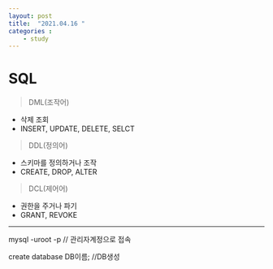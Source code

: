```yaml
---
layout: post
title:  "2021.04.16 "
categories : 
    - study
---
```


# SQL

> DML(조작어)
* 삭제 조회
* INSERT, UPDATE, DELETE, SELCT

> DDL(정의어)
* 스키마를 정의하거나 조작
* CREATE, DROP, ALTER

> DCL(제어어)
* 권한을 주거나 파기
* GRANT, REVOKE

-----------
mysql -uroot -p     // 관리자계정으로 접속

create database DB이름;        //DB생성

